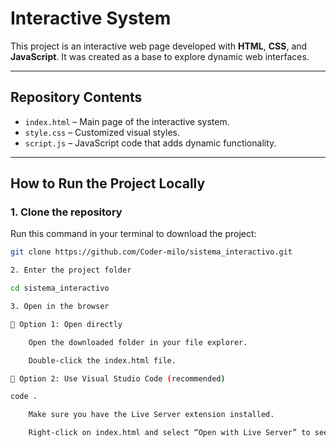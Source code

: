 # Interactive System

This project is an interactive web page developed with **HTML**, **CSS**, and **JavaScript**. It was created as a base to explore dynamic web interfaces.

---

## Repository Contents

- `index.html` – Main page of the interactive system.
- `style.css` – Customized visual styles.
- `script.js` – JavaScript code that adds dynamic functionality.

---

## How to Run the Project Locally

### 1. Clone the repository

Run this command in your terminal to download the project:

```bash
git clone https://github.com/Coder-milo/sistema_interactivo.git

2. Enter the project folder

cd sistema_interactivo

3. Open in the browser

🔹 Option 1: Open directly

    Open the downloaded folder in your file explorer.

    Double-click the index.html file.

🔹 Option 2: Use Visual Studio Code (recommended)

code .

    Make sure you have the Live Server extension installed.

    Right-click on index.html and select “Open with Live Server” to see the website in real time
